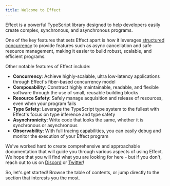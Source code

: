 ```yaml
---
title: Welcome to Effect
---
```


Effect is a powerful TypeScript library designed to help developers easily create complex, synchronous, and asynchronous programs.

One of the key features that sets Effect apart is how it leverages [structured concurrency](https://en.wikipedia.org/wiki/Structured_concurrency) to provide features such as async cancellation and safe resource management, making it easier to build robust, scalable, and efficient programs.

Other notable features of Effect include:

  - **Concurrency**: Achieve highly-scalable, ultra low-latency applications through Effect's fiber-based concurrency model
  - **Composability**: Construct highly maintainable, readable, and flexible software through the use of small, reusable building blocks
  - **Resource Safety**: Safely manage acquisition and release of resources, even when your program fails
  - **Type Safety**: Leverage the TypeScript type system to the fullest with Effect's focus on type inference and type safety
  - **Asynchronicity**: Write code that looks the same, whether it is synchronous or asynchronous
  - **Observability**: With full tracing capabilities, you can easily debug and monitor the execution of your Effect program

We've worked hard to create comprehensive and approachable documentation that will guide you through various aspects of using Effect. We hope that you will find what you are looking for here - but if you don't, reach out to us on [Discord](http://discord.com/invite/6SeZmURfTk) or [Twitter](https://twitter.com/EffectTS_)!

So, let's get started! Browse the table of contents, or jump directly to the section that interests you the most.
